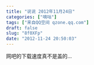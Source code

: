 ```yaml
---
title: "说说 2012年11月24日"
categories: ["嘀咕"]
tags: ["来自QQ空间 qzone.qq.com"]
draft: false
slug: "8f0XFp"
date: "2012-11-24 20:50:03"
---
```


网吧的下载速度真不是盖的…
